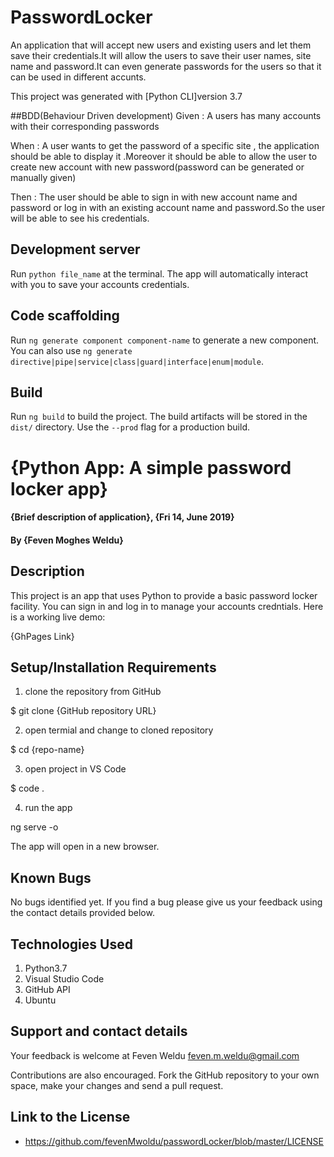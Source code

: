 # PasswordLocker

An application that will accept new users and existing users and let them save their credentials.It will allow the users to save their user names, site name and password.It can even generate passwords for the users so that it can be used in different accunts.

This project was generated with [Python CLI]version 3.7

##BDD(Behaviour Driven development)
Given : A users has many accounts with their corresponding passwords

When : A user wants to get the password of a specific site , the application should be able to display it .Moreover it should be able to allow the user to create new account with new password(password can be generated or manually given)

Then : The user should be able to sign in with new account name and password or log in with an existing account name and password.So the user will be able to see his credentials.

## Development server

Run `python file_name` at the terminal. The app will automatically interact with you to save your accounts credentials.

## Code scaffolding

Run `ng generate component component-name` to generate a new component. You can also use `ng generate directive|pipe|service|class|guard|interface|enum|module`.

## Build

Run `ng build` to build the project. The build artifacts will be stored in the `dist/` directory. Use the `--prod` flag for a production build.

# {Python App: A simple password locker app}

#### {Brief description of application}, {Fri 14, June 2019}

#### By **{Feven Moghes Weldu}**

## Description

This project is an app that uses Python to provide a basic password locker facility. You can sign in and log in to manage your accounts credntials.
Here is a working live demo:

{GhPages Link}

## Setup/Installation Requirements

1) clone the repository from GitHub

$ git clone {GitHub repository URL}

2) open termial and change to cloned repository 

$ cd {repo-name}

3) open project in VS Code

$ code .

4) run the app

ng serve -o

The app will open in a new browser.

## Known Bugs

No bugs identified yet. If you find a bug please give us your feedback using the contact details provided below.

## Technologies Used

1) Python3.7
2) Visual Studio Code
3) GitHub API
4) Ubuntu


## Support and contact details

Your feedback is welcome at Feven Weldu <feven.m.weldu@gmail.com>

Contributions are also encouraged. Fork the GitHub repository to your own space, make your changes and send a pull request.

## Link to the License
+ https://github.com/fevenMwoldu/passwordLocker/blob/master/LICENSE